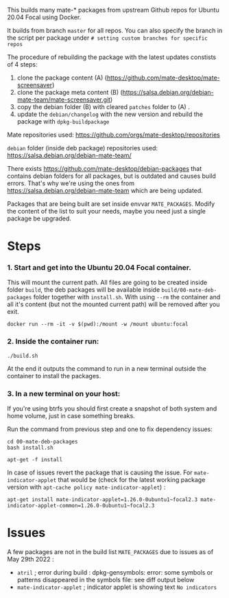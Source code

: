 This builds many mate-* packages from upstream Github repos for Ubuntu 20.04 Focal using Docker.

It builds from branch `master` for all repos.
You can also specify the branch in the script per package under `# setting custom branches for specific repos`

The procedure of rebuilding the package with the latest updates constists of 4 steps:
1. clone the package content (A) (https://github.com/mate-desktop/mate-screensaver)
2. clone the package meta content (B) (https://salsa.debian.org/debian-mate-team/mate-screensaver.git)
3. copy the debian folder (B) with cleared `patches` folder to (A) .
4. update the `debian/changelog` with the new version and rebuild the package with `dpkg-buildpackage`


Mate repositories used:
https://github.com/orgs/mate-desktop/repositories


`debian` folder (inside deb package) repositories used:
https://salsa.debian.org/debian-mate-team/


There exists https://github.com/mate-desktop/debian-packages that contains debian folders for all packages, but is outdated and causes build errors. That's why we're using the ones from https://salsa.debian.org/debian-mate-team which are being updated.

Packages that are being built are set inside envvar `MATE_PACKAGES`.
Modify the content of the list to suit your needs, maybe you need just a single package be upgraded.

# Steps

### 1. Start and get into the Ubuntu 20.04 Focal container.
This will mount the current path. All files are going to be created inside folder `build`, the deb packages will be available inside `build/00-mate-deb-packages` folder together with `install.sh`.
With using `--rm` the container and all it's content (but not the mounted current path) will be removed after you exit.

```
docker run --rm -it -v $(pwd):/mount -w /mount ubuntu:focal
```

### 2. Inside the container run:

```
./build.sh
```

At the end it outputs the command to run in a new terminal outside the container to install the packages.


### 3. In a new terminal on your host:

If you're using btrfs you should first create a snapshot of both system and home volume,  just in case something breaks.

Run the command from previous step and one to fix dependency issues:

```
cd 00-mate-deb-packages
bash install.sh

apt-get -f install
```

In case of issues revert the package that is causing the issue. For `mate-indicator-applet` that would be (check for the latest working package version with `apt-cache policy mate-indicator-applet`) :

```
apt-get install mate-indicator-applet=1.26.0-0ubuntu1~focal2.3 mate-indicator-applet-common=1.26.0-0ubuntu1~focal2.3
```

# Issues

A few packages are not in the build list `MATE_PACKAGES` due to issues as of May 29th 2022 :

- `atril` ; error during build : dpkg-gensymbols: error: some symbols or patterns disappeared in the symbols file: see diff output below
- `mate-indicator-applet` ; indicator applet is showing text `No indicators`
